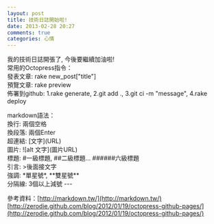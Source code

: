 ```yaml
---
layout: post
title: 技術日誌開始啦!
date: 2013-02-28 20:27
comments: true
categories: 心情
---
```

我的技術日誌開張了, 今後要繼續加油啦!  
常用的Octopress指令：  
發表文章: rake new_post["title"]  
預覽文章: rake preview  
佈署到github: 1.rake generate, 2.git add ., 3.git ci -m "message", 4.rake deploy


markdown語法：  
換行: 兩個空格  
換段落: 兩個Enter  
超連結: \[文字\]\(URL\)  
圖片: \!\[alt 文字\]\(圖片URL\)  
標題: \#一級標題, \#\#二級標題...  \#\#\#\#\#\#六級標題  
引言: \>後面接文字  
強調: \*單星號\*, \*\*雙星號\*\*  
分隔線: 3個以上減號  \-\-\-  


參考資料：[http://markdown.tw/](http://markdown.tw/)  
[http://zerodie.github.com/blog/2012/01/19/octopress-github-pages/](http://zerodie.github.com/blog/2012/01/19/octopress-github-pages/)
